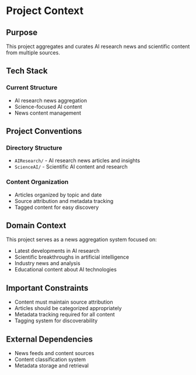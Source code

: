 # Project Context

## Purpose

This project aggregates and curates AI research news and scientific content from multiple sources.

## Tech Stack

### Current Structure

- AI research news aggregation
- Science-focused AI content
- News content management

## Project Conventions

### Directory Structure

- `AIResearch/` - AI research news articles and insights
- `ScienceAI/` - Scientific AI content and research

### Content Organization

- Articles organized by topic and date
- Source attribution and metadata tracking
- Tagged content for easy discovery

## Domain Context

This project serves as a news aggregation system focused on:

- Latest developments in AI research
- Scientific breakthroughs in artificial intelligence
- Industry news and analysis
- Educational content about AI technologies

## Important Constraints

- Content must maintain source attribution
- Articles should be categorized appropriately
- Metadata tracking required for all content
- Tagging system for discoverability

## External Dependencies

- News feeds and content sources
- Content classification system
- Metadata storage and retrieval
